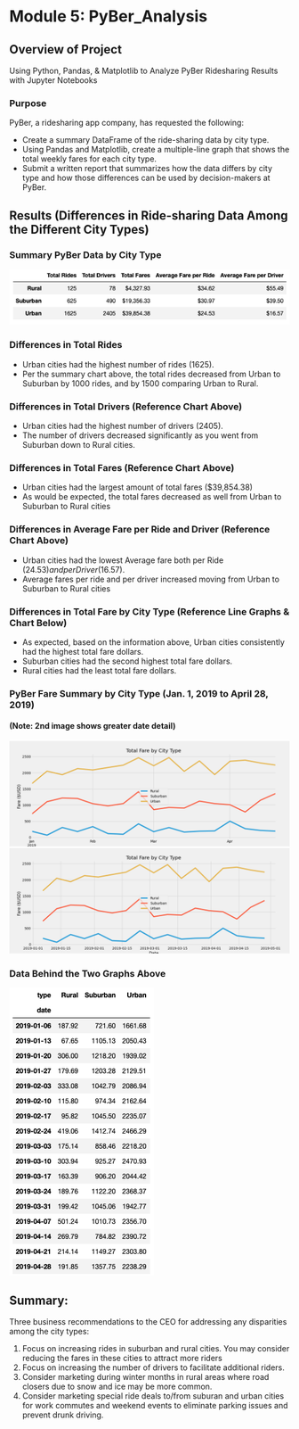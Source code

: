 # Module 5: PyBer_Analysis

## Overview of Project
Using Python, Pandas, & Matplotlib to Analyze PyBer Ridesharing Results with Jupyter Notebooks

### Purpose
PyBer, a ridesharing app company, has requested the following:
* Create a summary DataFrame of the ride-sharing data by city type.
* Using Pandas and Matplotlib, create a multiple-line graph that shows the total weekly fares for each city type.
* Submit a written report that summarizes how the data differs by city type and how those differences can be used by decision-makers at PyBer.
 
## Results (Differences in Ride-sharing Data Among the Different City Types)

### Summary PyBer Data by City Type
![Pyber_summery_DataFrame](analysis/PyBer_summary_analysis.png)

### Differences in Total Rides
* Urban cities had the highest number of rides (1625).
* Per the summary chart above, the total rides decreased from Urban to Suburban by 1000 rides, and by 1500 comparing Urban to Rural.

### Differences in Total Drivers (Reference Chart Above)
* Urban cities had the highest number of drivers (2405).
* The number of drivers decreased significantly as you went from Suburban down to Rural cities.

### Differences in Total Fares (Reference Chart Above)
* Urban cities had the largest amount of total fares ($39,854.38)
* As would be expected, the total fares decreased as well from Urban to Suburban to Rural cities

### Differences in Average Fare per Ride and Driver (Reference Chart Above)
* Urban cities had the lowest Average fare both per Ride ($24.53) and per Driver ($16.57).
* Average fares per ride and per driver increased moving from Urban to Suburban to Rural cities

### Differences in Total Fare by City Type (Reference Line Graphs & Chart Below)
* As expected, based on the information above, Urban cities consistently had the highest total fare dollars.
* Suburban cities had the second highest total fare dollars.
* Rural cities had the least total fare dollars.

### PyBer Fare Summary by City Type (Jan. 1, 2019 to April 28, 2019)
#### (Note: 2nd image shows greater date detail)
![PyBer_fare_summary](analysis/PyBer_fare_summary.png)   ![PyBer_fare_summary_ObjOr.](analysis/PyBer_fare_summary_object_oriented.png)

### Data Behind the Two Graphs Above
![PyBer_graph_data](analysis/PyBer_graph_data.png)



## Summary: 
Three business recommendations to the CEO for addressing any disparities among the city types:
1. Focus on increasing rides in suburban and rural cities.  You may consider reducing the fares in these cities to attract more riders
2. Focus on increasing the number of drivers to facilitate additional riders.
3. Consider marketing during winter months in rural areas where road closers due to snow and ice may be more common.
4. Consider marketing special ride deals to/from suburan and urban cities for work commutes and weekend events to eliminate parking issues and prevent drunk driving.


